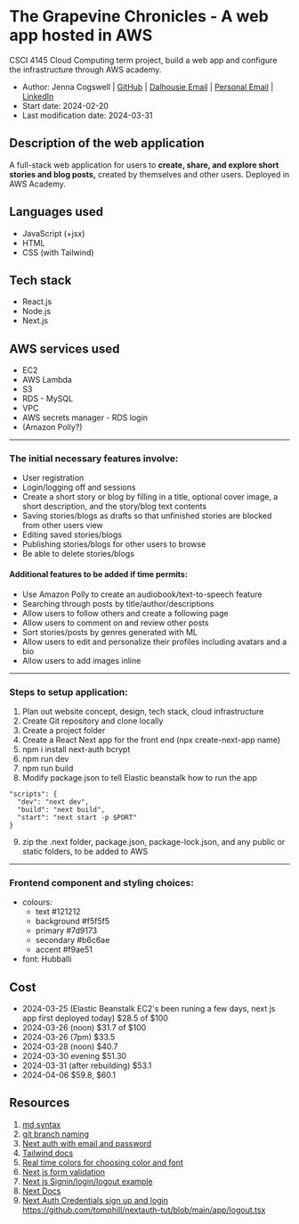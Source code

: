 # The Grapevine Chronicles - A web app hosted in AWS
CSCI 4145 Cloud Computing term project, build a web app and configure the infrastructure through AWS academy.

- Author: Jenna Cogswell | [GitHub](https://github.com/JennaCogswell) | [Dalhousie Email](jenna.c@dal.ca) | [Personal Email](cogswejg@gmail.com) | [LinkedIn](https://www.linkedin.com/in/jenna-cogswell-1608771b7?lipi=urn%3Ali%3Apage%3Ad_flagship3_profile_view_base_contact_details%3BKTse20oGQmewcrgqOPIstw%3D%3D) 
- Start date: 2024-02-20
- Last modification date: 2024-03-31

## Description of the web application

A full-stack web application for users to **create, share, and explore short stories and blog posts,** created by themselves and other users. Deployed in AWS Academy. 

## Languages used
- JavaScript (+jsx)
- HTML
- CSS (with Tailwind)

## Tech stack

- React.js
- Node.js
- Next.js

## AWS services used

- EC2
- AWS Lambda
- S3
- RDS - MySQL
- VPC
- AWS secrets manager - RDS login
- (Amazon Polly?)

****************************************************************************************************

### The initial necessary features involve: 

- User registration
- Login/logging off and sessions
- Create a short story or blog by filling in a title, optional cover image, a short description, and the story/blog text contents
- Saving stories/blogs as drafts so that unfinished stories are blocked from other users view
- Editing saved stories/blogs
- Publishing stories/blogs for other users to browse 
- Be able to delete stories/blogs

#### Additional features to be added if time permits:

- Use Amazon Polly to create an audiobook/text-to-speech feature
- Searching through posts by title/author/descriptions
- Allow users to follow others and create a following page
- Allow users to comment on and review other posts
- Sort stories/posts by genres generated with ML 
- Allow users to edit and personalize their profiles including avatars and a bio
- Allow users to add images inline

**********************************************************************************************************

### Steps to setup application:
1. Plan out website concept, design, tech stack, cloud infrastructure
2. Create Git repository and clone locally
3. Create a project folder
4. Create a React Next app for the front end (npx create-next-app name)
5. npm i install next-auth bcrypt
6. npm run dev
7. npm run build
8. Modify package.json to tell Elastic beanstalk how to run the app
```
"scripts": {
  "dev": "next dev",     
  "build": "next build",     
  "start": "next start -p $PORT"  
}
```
9. zip the .next folder, package.json, package-lock.json, and any public or static folders, to be added to AWS
<!-- steps if using a node server directly without next js:
1. Create a Node.js server for the backend, with Express.js for API routing 
1. Install and configure Axios on React app to connect to backend
1. Install and configure cors, express-validator, and dotenv on server
1. Run "node app.js" in server folder to run server
1. Run "npm run build" on client to build app front end
1. Add build folder path to server constructor
1. Set up catch for any unknown routes
1. Now it is all set for production -->

******************************************************************************************************************
### Frontend component and styling choices:
- colours:
  - text #121212
  - background #f5f5f5
  - primary #7d9173
  - secondary #b6c6ae
  - accent #f9ae51
- font: Hubballi

## Cost
- 2024-03-25 (Elastic Beanstalk EC2's been runing a few days, next js app first deployed today) $28.5 of $100
- 2024-03-26 (noon) $31.7 of $100
- 2024-03-26 (7pm) $33.5
- 2024-03-28 (noon) $40.7
- 2024-03-30 evening $51.30
- 2024-03-31 (after rebuilding) $53.1
- 2024-04-06 $59.8, $60.1

## Resources
1. [md syntax](https://www.markdownguide.org/basic-syntax/)
2. [git branch naming](https://phoenixnap.com/kb/git-branch-name-convention)
5. [Next auth with email and password](https://www.youtube.com/watch?v=v6TPcU23wP8)
6. [Tailwind docs](https://tailwindcss.com/docs)
7. [Real time colors for choosing color and font](https://www.realtimecolors.com/?colors=ededed-100c0c-788c6e-415139-ac6206&fonts=Hubballi-Hubballi)
8. [Next js form validation](https://www.geeksforgeeks.org/how-to-add-form-validation-in-next-js/)
9. [Next js Signin/login/logout example](https://dev.to/vulcanwm/login-and-signup-with-nextjs-am7)
10. [Next Docs](https://nextjs.org/docs)
11. [Next Auth Credentials sign up and login](https://www.youtube.com/watch?v=v6TPcU23wP8&t=602s)
  https://github.com/tomphill/nextauth-tut/blob/main/app/logout.tsx 
  


